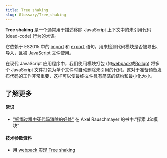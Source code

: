 ```yaml
---
title: Tree shaking
slug: Glossary/Tree_shaking
---
```

**Tree shaking** 是一个通常用于描述移除 JavaScript 上下文中的未引用代码 (dead-code) 行为的术语。

它依赖于 ES2015 中的 [import](/zh-CN/docs/Web/JavaScript/Reference/Statements/import) 和 [export](/zh-CN/docs/Web/JavaScript/Reference/Statements/export) 语句，用来检测代码模块是否被导出、导入，且被 JavaScript 文件使用。

在现代 JavaScript 应用程序中，我们使用模块打包 (如[webpack](https://webpack.js.org/)或[Rollup](https://github.com/rollup/rollup)) 将多个 JavaScript 文件打包为单个文件时自动删除未引用的代码。这对于准备预备发布代码的工作非常重要，这样可以使最终文件具有简洁的结构和最小化大小。

## 了解更多

#### 常识

- ["捆绑过程中死代码消除的好处"](https://exploringjs.com/es6/ch_modules.html#_benefit-dead-code-elimination-during-bundling) 在 Axel Rauschmayer 的书中:“探索 JS:模块”

#### 技术参数资料

- [用 webpack 实现 Tree shaking](https://webpack.js.org/guides/tree-shaking/)
